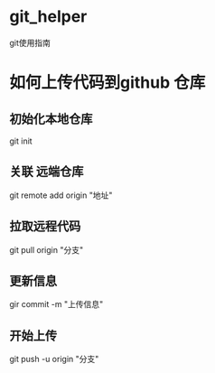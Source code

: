 # git_helper
git使用指南

# 如何上传代码到github 仓库
## 初始化本地仓库 
git init 
## 关联 远端仓库 
git remote add origin "地址"
## 拉取远程代码
git pull origin "分支"
## 更新信息
gir commit -m "上传信息"
## 开始上传
git push -u origin "分支"
 


